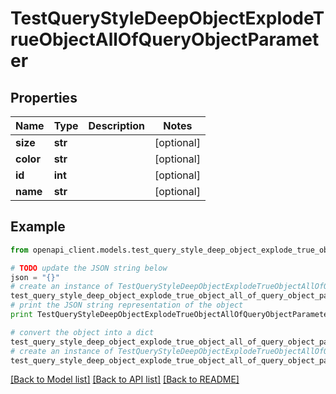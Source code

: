 # TestQueryStyleDeepObjectExplodeTrueObjectAllOfQueryObjectParameter


## Properties
Name | Type | Description | Notes
------------ | ------------- | ------------- | -------------
**size** | **str** |  | [optional] 
**color** | **str** |  | [optional] 
**id** | **int** |  | [optional] 
**name** | **str** |  | [optional] 

## Example

```python
from openapi_client.models.test_query_style_deep_object_explode_true_object_all_of_query_object_parameter import TestQueryStyleDeepObjectExplodeTrueObjectAllOfQueryObjectParameter

# TODO update the JSON string below
json = "{}"
# create an instance of TestQueryStyleDeepObjectExplodeTrueObjectAllOfQueryObjectParameter from a JSON string
test_query_style_deep_object_explode_true_object_all_of_query_object_parameter_instance = TestQueryStyleDeepObjectExplodeTrueObjectAllOfQueryObjectParameter.from_json(json)
# print the JSON string representation of the object
print TestQueryStyleDeepObjectExplodeTrueObjectAllOfQueryObjectParameter.to_json()

# convert the object into a dict
test_query_style_deep_object_explode_true_object_all_of_query_object_parameter_dict = test_query_style_deep_object_explode_true_object_all_of_query_object_parameter_instance.to_dict()
# create an instance of TestQueryStyleDeepObjectExplodeTrueObjectAllOfQueryObjectParameter from a dict
test_query_style_deep_object_explode_true_object_all_of_query_object_parameter_from_dict = TestQueryStyleDeepObjectExplodeTrueObjectAllOfQueryObjectParameter.from_dict(test_query_style_deep_object_explode_true_object_all_of_query_object_parameter_dict)
```
[[Back to Model list]](../README.md#documentation-for-models) [[Back to API list]](../README.md#documentation-for-api-endpoints) [[Back to README]](../README.md)


